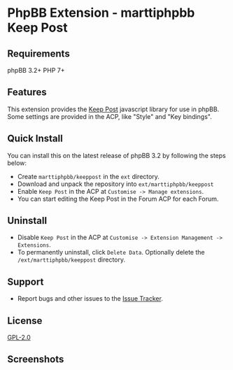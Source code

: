 # PhpBB Extension - marttiphpbb Keep Post

## Requirements

phpBB 3.2+ PHP 7+

## Features

This extension provides the [Keep Post](http://keeppost.net/) javascript library for use in phpBB.
Some settings are provided in the ACP, like "Style" and "Key bindings".

## Quick Install

You can install this on the latest release of phpBB 3.2 by following the steps below:

* Create `marttiphpbb/keeppost` in the `ext` directory.
* Download and unpack the repository into `ext/marttiphpbb/keeppost`
* Enable `Keep Post` in the ACP at `Customise -> Manage extensions`.
* You can start editing the Keep Post in the Forum ACP for each Forum.

## Uninstall

* Disable `Keep Post` in the ACP at `Customise -> Extension Management -> Extensions`.
* To permanently uninstall, click `Delete Data`. Optionally delete the `/ext/marttiphpbb/keeppost` directory.

## Support

* Report bugs and other issues to the [Issue Tracker](https://github.com/marttiphpbb/phpbb-ext-keeppost/issues).

## License

[GPL-2.0](license.txt)

## Screenshots

